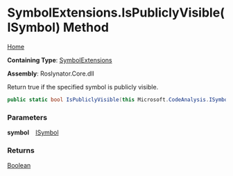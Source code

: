 # SymbolExtensions\.IsPubliclyVisible\(ISymbol\) Method

[Home](../../../README.md)

**Containing Type**: [SymbolExtensions](../README.md)

**Assembly**: Roslynator\.Core\.dll

  
Return true if the specified symbol is publicly visible\.

```csharp
public static bool IsPubliclyVisible(this Microsoft.CodeAnalysis.ISymbol symbol)
```

### Parameters

**symbol** &ensp; [ISymbol](https://docs.microsoft.com/en-us/dotnet/api/microsoft.codeanalysis.isymbol)

### Returns

[Boolean](https://docs.microsoft.com/en-us/dotnet/api/system.boolean)

